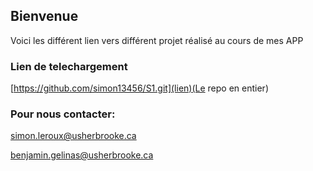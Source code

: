 ## Bienvenue
Voici les différent lien vers différent projet réalisé au cours de mes APP

### Lien de telechargement
[https://github.com/simon13456/S1.git](lien)(Le repo en entier)


### Pour nous contacter:
simon.leroux@usherbrooke.ca

benjamin.gelinas@usherbrooke.ca
